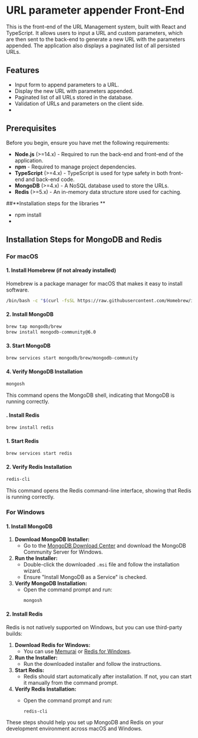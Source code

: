# URL parameter appender Front-End
This is the front-end of the URL Management system, built with React and TypeScript. 
It allows users to input a URL and custom parameters, which are then sent to the back-end to generate a new URL with the parameters appended.
The application also displays a paginated list of all persisted URLs.

## Features

- Input form to append parameters to a URL.
- Display the new URL with parameters appended.
- Paginated list of all URLs stored in the database.
- Validation of URLs and parameters on the client side.
- 
## Prerequisites
Before you begin, ensure you have met the following requirements:
- **Node.js** (>=14.x) - Required to run the back-end and front-end of the application.
- **npm** - Required to manage project dependencies.
- **TypeScript** (>=4.x) - TypeScript is used for type safety in both front-end and back-end code.
- **MongoDB** (>=4.x) - A NoSQL database used to store the URLs.
- **Redis** (>=5.x) - An in-memory data structure store used for caching.

##**Installation steps for the libraries **
- npm install
- 
## **Installation Steps for MongoDB and Redis**
### **For macOS**

#### **1. Install Homebrew (if not already installed)**
Homebrew is a package manager for macOS that makes it easy to install software.
```bash
/bin/bash -c "$(curl -fsSL https://raw.githubusercontent.com/Homebrew/install/HEAD/install.sh)"
```
#### **2. Install MongoDB**
```bash
brew tap mongodb/brew
brew install mongodb-community@6.0
```
#### **3. Start MongoDB**
```bash
brew services start mongodb/brew/mongodb-community
```
#### **4. Verify MongoDB Installation**
```bash
mongosh
```
This command opens the MongoDB shell, indicating that MongoDB is running correctly.

#### **. Install Redis**
```bash
brew install redis
```
#### **1. Start Redis**
```bash
brew services start redis
```
#### **2. Verify Redis Installation**
```bash
redis-cli
```
This command opens the Redis command-line interface, showing that Redis is running correctly.

### **For Windows**
#### **1. Install MongoDB**
1. **Download MongoDB Installer:**
   - Go to the [MongoDB Download Center](https://www.mongodb.com/try/download/community) and download the MongoDB Community Server for Windows.
2. **Run the Installer:**
   - Double-click the downloaded `.msi` file and follow the installation wizard.
   - Ensure "Install MongoDB as a Service" is checked.
3. **Verify MongoDB Installation:**
   - Open the command prompt and run:
     ```bash
     mongosh
     ```
#### **2. Install Redis**
Redis is not natively supported on Windows, but you can use third-party builds:
1. **Download Redis for Windows:**
   - You can use [Memurai](https://www.memurai.com/) or [Redis for Windows](https://github.com/MicrosoftArchive/redis/releases).
2. **Run the Installer:**
   - Run the downloaded installer and follow the instructions.
3. **Start Redis:**
   - Redis should start automatically after installation. If not, you can start it manually from the command prompt.
4. **Verify Redis Installation:**
   - Open the command prompt and run:

     ```bash
     redis-cli
     ```
These steps should help you set up MongoDB and Redis on your development environment across macOS and Windows.
